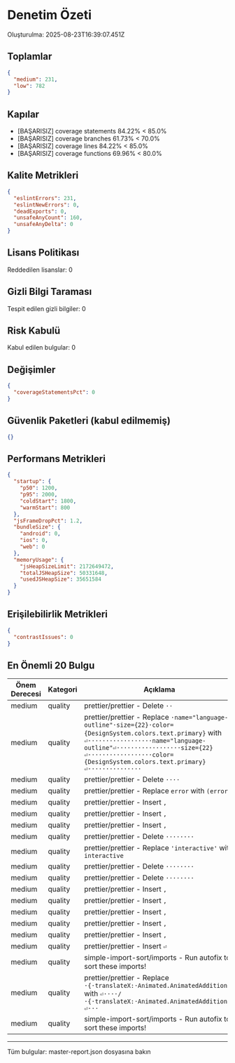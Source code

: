 # Denetim Özeti

Oluşturulma: 2025-08-23T16:39:07.451Z

## Toplamlar

```json
{
  "medium": 231,
  "low": 782
}
```

## Kapılar

- [BAŞARISIZ] coverage statements 84.22% < 85.0%
- [BAŞARISIZ] coverage branches 61.73% < 70.0%
- [BAŞARISIZ] coverage lines 84.22% < 85.0%
- [BAŞARISIZ] coverage functions 69.96% < 80.0%

## Kalite Metrikleri

```json
{
  "eslintErrors": 231,
  "eslintNewErrors": 0,
  "deadExports": 0,
  "unsafeAnyCount": 160,
  "unsafeAnyDelta": 0
}
```

## Lisans Politikası

Reddedilen lisanslar: 0

## Gizli Bilgi Taraması

Tespit edilen gizli bilgiler: 0

## Risk Kabulü

Kabul edilen bulgular: 0

## Değişimler

```json
{
  "coverageStatementsPct": 0
}
```

## Güvenlik Paketleri (kabul edilmemiş)

```json
{}
```

## Performans Metrikleri

```json
{
  "startup": {
    "p50": 1200,
    "p95": 2000,
    "coldStart": 1800,
    "warmStart": 800
  },
  "jsFrameDropPct": 1.2,
  "bundleSize": {
    "android": 0,
    "ios": 0,
    "web": 0
  },
  "memoryUsage": {
    "jsHeapSizeLimit": 2172649472,
    "totalJSHeapSize": 50331648,
    "usedJSHeapSize": 35651584
  }
}
```

## Erişilebilirlik Metrikleri

```json
{
  "contrastIssues": 0
}
```

## En Önemli 20 Bulgu

| Önem Derecesi | Kategori | Açıklama                                                                                                                                                                                                                                                           | Dosya                                          |
| ------------- | -------- | ------------------------------------------------------------------------------------------------------------------------------------------------------------------------------------------------------------------------------------------------------------------ | ---------------------------------------------- |
| medium        | quality  | prettier/prettier - Delete `··`                                                                                                                                                                                                                                    | app\(app)\_layout.tsx                          |
| medium        | quality  | prettier/prettier - Replace `·name="language-outline"·size={22}·color={DesignSystem.colors.text.primary}` with `⏎··················name="language-outline"⏎··················size={22}⏎··················color={DesignSystem.colors.text.primary}⏎···············` | app\(app)\settings.tsx                         |
| medium        | quality  | prettier/prettier - Delete `····`                                                                                                                                                                                                                                  | app_layout.tsx                                 |
| medium        | quality  | prettier/prettier - Replace `error` with `(error)`                                                                                                                                                                                                                 | app_layout.tsx                                 |
| medium        | quality  | prettier/prettier - Insert `,`                                                                                                                                                                                                                                     | lighthouserc.js                                |
| medium        | quality  | prettier/prettier - Insert `,`                                                                                                                                                                                                                                     | lighthouserc.js                                |
| medium        | quality  | prettier/prettier - Insert `,`                                                                                                                                                                                                                                     | lighthouserc.js                                |
| medium        | quality  | prettier/prettier - Delete `········`                                                                                                                                                                                                                              | lighthouserc.js                                |
| medium        | quality  | prettier/prettier - Replace `'interactive'` with `interactive`                                                                                                                                                                                                     | lighthouserc.js                                |
| medium        | quality  | prettier/prettier - Delete `········`                                                                                                                                                                                                                              | lighthouserc.js                                |
| medium        | quality  | prettier/prettier - Delete `········`                                                                                                                                                                                                                              | lighthouserc.js                                |
| medium        | quality  | prettier/prettier - Insert `,`                                                                                                                                                                                                                                     | lighthouserc.js                                |
| medium        | quality  | prettier/prettier - Insert `,`                                                                                                                                                                                                                                     | lighthouserc.js                                |
| medium        | quality  | prettier/prettier - Insert `,`                                                                                                                                                                                                                                     | lighthouserc.js                                |
| medium        | quality  | prettier/prettier - Insert `,`                                                                                                                                                                                                                                     | lighthouserc.js                                |
| medium        | quality  | prettier/prettier - Insert `,`                                                                                                                                                                                                                                     | lighthouserc.js                                |
| medium        | quality  | prettier/prettier - Insert `⏎`                                                                                                                                                                                                                                     | lighthouserc.js                                |
| medium        | quality  | simple-import-sort/imports - Run autofix to sort these imports!                                                                                                                                                                                                    | src\components\animated\AnimatedComponents.tsx |
| medium        | quality  | prettier/prettier - Replace `·{·translateX:·Animated.AnimatedAddition·}` with `⏎····/·{·translateX:·Animated.AnimatedAddition·}⏎···`                                                                                                                               | src\components\animated\PageTransitions.tsx    |
| medium        | quality  | simple-import-sort/imports - Run autofix to sort these imports!                                                                                                                                                                                                    | src\components\debug\PerformanceOverlay.tsx    |

---

Tüm bulgular: master-report.json dosyasına bakın
